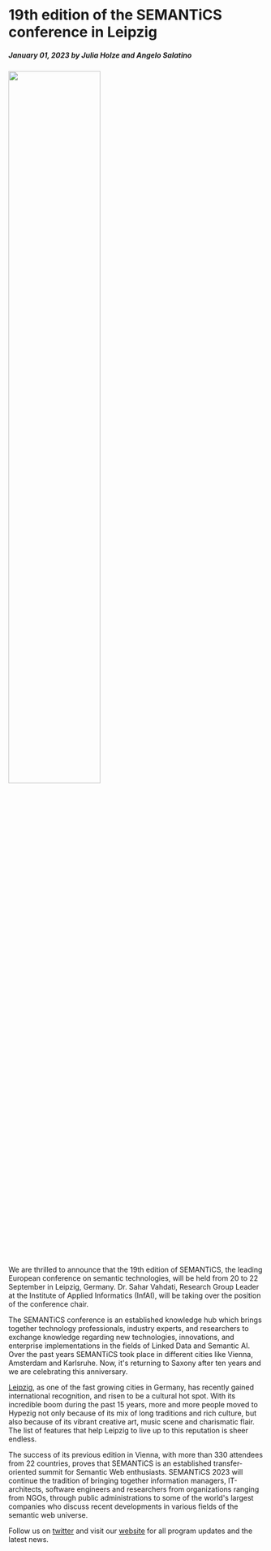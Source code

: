 # 19th edition of the SEMANTiCS conference in Leipzig
##### January 01, 2023 by Julia Holze and Angelo Salatino
<img src="../img/news/2023_1.png" style="max-width:350px" width="60%" height="auto" alt="">  

We are thrilled to announce that the 19th edition of SEMANTiCS, the leading European conference on semantic technologies, will be held from 20 to 22 September in Leipzig, Germany. Dr. Sahar Vahdati, Research Group Leader at the Institute of Applied Informatics (InfAI), will be taking over the position of the conference chair.  

The SEMANTiCS conference is an established knowledge hub which brings together technology professionals, industry experts, and researchers to exchange knowledge regarding new technologies, innovations, and enterprise implementations in the fields of Linked Data and Semantic AI. Over the past years SEMANTiCS took place in different cities like Vienna, Amsterdam and Karlsruhe. Now, it's returning to Saxony after ten years and we are celebrating this anniversary.  

[Leipzig](http://english.leipzig.de/), as one of the fast growing cities in Germany, has recently gained international recognition, and risen  to be a cultural hot spot. With its incredible boom during the past 15 years, more and more people moved to Hypezig not only because of its mix of long traditions and rich culture, but also because of its vibrant creative art, music scene and charismatic flair. The list of features that help Leipzig to live up to this reputation is sheer endless.  

The success of its previous edition in Vienna, with more than 330 attendees from 22 countries, proves that SEMANTiCS is an established transfer-oriented summit for Semantic Web enthusiasts. SEMANTiCS 2023 will continue the tradition of bringing together information managers, IT-architects, software engineers and researchers from organizations ranging from NGOs, through public administrations to some of the world's largest companies who discuss recent developments in various fields of the semantic web universe.  

Follow us on [twitter](https://twitter.com/semanticsconf) and visit our [website](http://www.semantics.cc/) for all program updates and the latest news.
